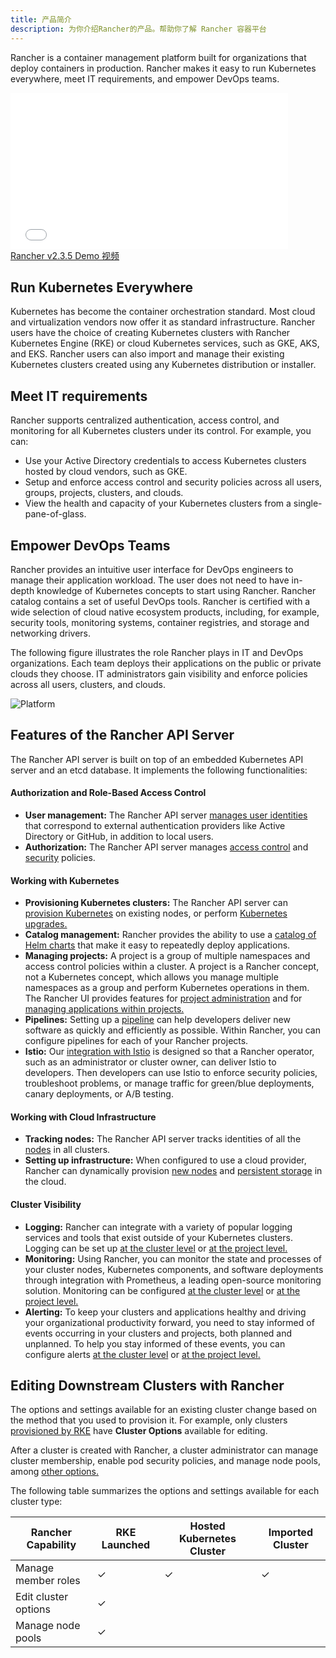 ```yaml
---
title: 产品简介
description: 为你介绍Rancher的产品。帮助你了解 Rancher 容器平台
---
```


Rancher is a container management platform built for organizations that deploy containers in production. Rancher makes it easy to run Kubernetes everywhere, meet IT requirements, and empower DevOps teams.

<div class="text-center">
<iframe width="444" height="250" src="//player.bilibili.com/player.html?aid=94394330&cid=161139480&page=1" scrolling="no" border="0" frameborder="no" framespacing="0" allowfullscreen="true"> </iframe>
</div>
<div class="text-center">
<a href="https://www.bilibili.com/video/av94394330/"> Rancher v2.3.5 Demo 视频 </a>
</div>

## Run Kubernetes Everywhere

Kubernetes has become the container orchestration standard. Most cloud and virtualization vendors now offer it as standard infrastructure. Rancher users have the choice of creating Kubernetes clusters with Rancher Kubernetes Engine (RKE) or cloud Kubernetes services, such as GKE, AKS, and EKS. Rancher users can also import and manage their existing Kubernetes clusters created using any Kubernetes distribution or installer.

## Meet IT requirements

Rancher supports centralized authentication, access control, and monitoring for all Kubernetes clusters under its control. For example, you can:

* Use your Active Directory credentials to access Kubernetes clusters hosted by cloud vendors, such as GKE.
* Setup and enforce access control and security policies across all users, groups, projects, clusters, and clouds.
* View the health and capacity of your Kubernetes clusters from a single-pane-of-glass.

## Empower DevOps Teams

Rancher provides an intuitive user interface for DevOps engineers to manage their application workload. The user does not need to have in-depth knowledge of Kubernetes concepts to start using Rancher. Rancher catalog contains a set of useful DevOps tools. Rancher is certified with a wide selection of cloud native ecosystem products, including, for example, security tools, monitoring systems, container registries, and storage and networking drivers.

The following figure illustrates the role Rancher plays in IT and DevOps organizations. Each team deploys their applications on the public or private clouds they choose. IT administrators gain visibility and enforce policies across all users, clusters, and clouds.

![Platform](/img/rancher/platform.png)

## Features of the Rancher API Server

The Rancher API server is built on top of an embedded Kubernetes API server and an etcd database. It implements the following functionalities:

#### Authorization and Role-Based Access Control

* **User management:** The Rancher API server [manages user identities](/docs/admin-settings/authentication/) that correspond to external authentication providers like Active Directory or GitHub, in addition to local users.
* **Authorization:** The Rancher API server manages [access control](/docs/admin-settings/rbac/) and [security](/docs/admin-settings/pod-security-policies/) policies.

#### Working with Kubernetes

* **Provisioning Kubernetes clusters:** The Rancher API server can [provision Kubernetes](/docs/cluster-provisioning/) on existing nodes, or perform [Kubernetes upgrades.](/docs/cluster-admin/upgrading-kubernetes)
* **Catalog management:** Rancher provides the ability to use a [catalog of Helm charts](/docs/catalog/) that make it easy to repeatedly deploy applications.
* **Managing projects:** A project is a group of multiple namespaces and access control policies within a cluster. A project is a Rancher concept, not a Kubernetes concept, which allows you manage multiple namespaces as a group and perform Kubernetes operations in them. The Rancher UI provides features for [project administration](/docs/project-admin/) and for [managing applications within projects.](/docs/k8s-in-rancher/)
* **Pipelines:** Setting up a [pipeline](/docs/project-admin/pipelines/) can help developers deliver new software as quickly and efficiently as possible. Within Rancher, you can configure pipelines for each of your Rancher projects.
* **Istio:** Our [integration with Istio](/docs/cluster-admin/tools/istio/) is designed so that a Rancher operator, such as an administrator or cluster owner, can deliver Istio to developers. Then developers can use Istio to enforce security policies, troubleshoot problems, or manage traffic for green/blue deployments, canary deployments, or A/B testing.

#### Working with Cloud Infrastructure

* **Tracking nodes:** The Rancher API server tracks identities of all the [nodes](/docs/cluster-admin/nodes/) in all clusters.
* **Setting up infrastructure:** When configured to use a cloud provider, Rancher can dynamically provision [new nodes](/docs/cluster-provisioning/rke-clusters/node-pools/) and [persistent storage](/docs/cluster-admin/volumes-and-storage/) in the cloud.

#### Cluster Visibility

* **Logging:** Rancher can integrate with a variety of popular logging services and tools that exist outside of your Kubernetes clusters. Logging can be set up [at the cluster level](/docs/cluster-admin/tools/logging/) or [at the project level.](/docs/project-admin/tools/logging/)
* **Monitoring:** Using Rancher, you can monitor the state and processes of your cluster nodes, Kubernetes components, and software deployments through integration with Prometheus, a leading open-source monitoring solution. Monitoring can be configured [at the cluster level](/docs/cluster-admin/tools/monitoring/) or [at the project level.](/docs/project-admin/tools/monitoring/)
* **Alerting:** To keep your clusters and applications healthy and driving your organizational productivity forward, you need to stay informed of events occurring in your clusters and projects, both planned and unplanned. To help you stay informed of these events, you can configure alerts [at the cluster level](/docs/cluster-admin/tools/alerts/) or [at the project level.](/docs/project-admin/tools/alerts/)

## Editing Downstream Clusters with Rancher

The options and settings available for an existing cluster change based on the method that you used to provision it. For example, only clusters [provisioned by RKE](/docs/cluster-provisioning/rke-clusters/) have **Cluster Options** available for editing.

After a cluster is created with Rancher, a cluster administrator can manage cluster membership, enable pod security policies, and manage node pools, among [other options.](/docs/cluster-admin/editing-clusters/)

The following table summarizes the options and settings available for each cluster type:

| Rancher Capability   | RKE Launched | Hosted Kubernetes Cluster | Imported Cluster |
| -------------------- | ------------ | ------------------------- | ---------------- |
| Manage member roles  | ✓            | ✓                         | ✓                |
| Edit cluster options | ✓            |                           |
| Manage node pools    | ✓            |                           |

